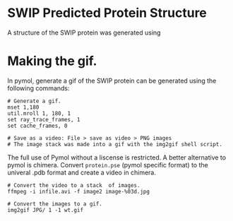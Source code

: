 # SWIP Predicted Protein Structure
A structure of the SWIP protein was generated using 
# Making the gif.

In pymol, generate a gif of the SWIP protein can be generated using the following commands:
```
# Generate a gif.
mset 1,180 
util.mroll 1, 180, 1
set ray_trace_frames, 1 
set cache_frames, 0

# Save as a video: File > save as video > PNG images
# The image stack was made into a gif with the img2gif shell script.

```

The full use of Pymol without a liscense is restricted.
A better alternative to pymol is chimera. Convert `protein.pse` (pymol specific format) 
to the univeral .pdb format and create a video in chimera.

```
# Convert the video to a stack  of images.
ffmpeg -i infile.avi -f image2 image-%03d.jpg

# Convert the images to a gif.
img2gif JPG/ 1 -1 wt.gif
```
